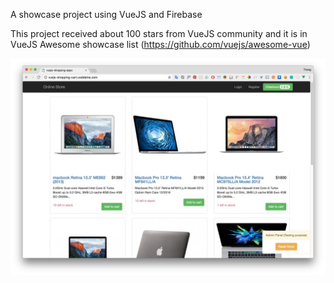 A showcase project using VueJS and Firebase

This project received about 100 stars from VueJS community and it is in VueJS Awesome showcase list (https://github.com/vuejs/awesome-vue)

![Project Image](../../assets/images/projects/vuejs_shopping_cart.jpg)
